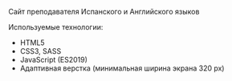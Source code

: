 Сайт преподавателя Испанского и Английского языков

Используемые технологии:

- HTML5
- CSS3, SASS
- JavaScript (ES2019)
- Адаптивная верстка (минимальная ширина экрана 320 px)

<!-- Подправить: -->
<!-- кроссбраузерная?? -->
<!-- ПРОВЕРИТЬ НА ВАЛИДАТОРАХ! и на БЭМ -->
